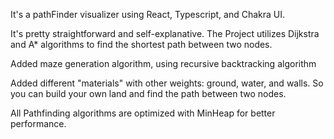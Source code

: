 It's a pathFinder visualizer using React, Typescript, and Chakra UI.

It's pretty straightforward and self-explanative. 
The Project utilizes Dijkstra and A* algorithms to find the shortest path between two nodes.

Added maze generation algorithm, using recursive backtracking algorithm

Added different "materials" with other weights: ground, water, and walls. 
So you can build your own land and find the path between two nodes.

All Pathfinding algorithms are optimized with MinHeap for better performance.
